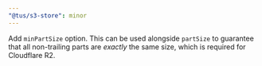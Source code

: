 ```yaml
---
"@tus/s3-store": minor
---
```


Add `minPartSize` option. This can be used alongside `partSize` to guarantee that all non-trailing parts are _exactly_ the same size, which is required for Cloudflare R2.

